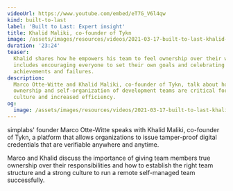 ```yaml
---
videoUrl: https://www.youtube.com/embed/eT7G_V6l4qw
kind: built-to-last
label: 'Built to Last: Expert insight'
title: Khalid Maliki, co-founder of Tykn
image: /assets/images/resources/videos/2021-03-17-built-to-last-khalid-maliki/khalid.jpg
duration: '23:24'
teaser:
  Khalid shares how he empowers his team to feel ownership over their work. This
  includes encouraging everyone to set their own goals and celebrating both
  achievements and failures.
description:
  Marco Otte-Witte and Khalid Maliki, co-founder of Tykn, talk about how shared
  ownership and self-organization of development teams are critical for a strong
  culture and increased efficiency.
og:
  image: /assets/images/resources/videos/2021-03-17-built-to-last-khalid-maliki/og-image.png
---
```


simplabs' founder Marco Otte-Witte speaks with Khalid Maliki, co-founder of
Tykn, a platform that allows organizations to issue tamper-proof digital
credentials that are verifiable anywhere and anytime.

Marco and Khalid discuss the importance of giving team members true ownership
over their responsibilities and how to establish the right team structure and a
strong culture to run a remote self-managed team successfully.
